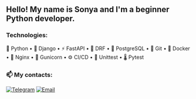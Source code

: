 ## Hello! My name is Sonya and I'm a beginner Python developer. 

### Technologies:

🐍 Python • 🌿 Django • ⚡ FastAPI • 🎯 DRF • 🐘 PostgreSQL • 🌱 Git • 🐳 Docker • 🚦 Nginx • 🦄 Gunicorn • ⚙️ CI/CD • 🧪 Unittest • 🌡 Pytest


### 📫 My contacts:
[![Telegram](https://img.shields.io/badge/-Telegram-2CA5E0?style=flat&logo=telegram&logoColor=white)](https://t.me/sonjpog)  [![Email](https://img.shields.io/badge/-Email-D14836?style=flat&logo=gmail&logoColor=white)](mailto:sonyapgsn@gmail.com)
